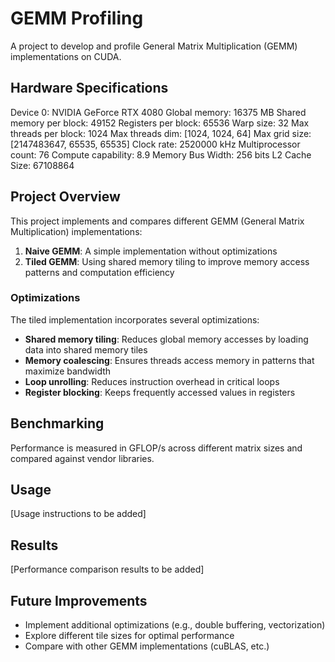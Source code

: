 # GEMM Profiling

A project to develop and profile General Matrix Multiplication (GEMM) implementations on CUDA.

## Hardware Specifications

Device 0: NVIDIA GeForce RTX 4080
  Global memory: 16375 MB
  Shared memory per block: 49152
  Registers per block: 65536
  Warp size: 32
  Max threads per block: 1024
  Max threads dim: [1024, 1024, 64]
  Max grid size: [2147483647, 65535, 65535]
  Clock rate: 2520000 kHz
  Multiprocessor count: 76
  Compute capability: 8.9
  Memory Bus Width: 256 bits
  L2 Cache Size: 67108864

## Project Overview

This project implements and compares different GEMM (General Matrix Multiplication) implementations:

1. **Naive GEMM**: A simple implementation without optimizations
2. **Tiled GEMM**: Using shared memory tiling to improve memory access patterns and computation efficiency

### Optimizations

The tiled implementation incorporates several optimizations:
- **Shared memory tiling**: Reduces global memory accesses by loading data into shared memory tiles
- **Memory coalescing**: Ensures threads access memory in patterns that maximize bandwidth
- **Loop unrolling**: Reduces instruction overhead in critical loops
- **Register blocking**: Keeps frequently accessed values in registers

## Benchmarking

Performance is measured in GFLOP/s across different matrix sizes and compared against vendor libraries.

## Usage

[Usage instructions to be added]

## Results

[Performance comparison results to be added]

## Future Improvements

- Implement additional optimizations (e.g., double buffering, vectorization)
- Explore different tile sizes for optimal performance
- Compare with other GEMM implementations (cuBLAS, etc.)